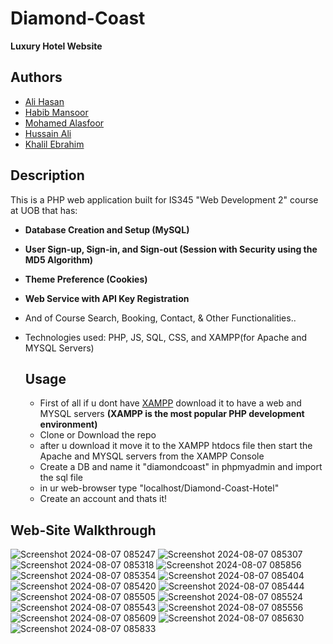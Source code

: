 # Diamond-Coast
**Luxury Hotel Website**

## Authors

- [Ali Hasan](https://github.com/AliHJMM)
- [Habib Mansoor](https://github.com/7abib04)
- [Mohamed Alasfoor](https://github.com/Mohamed-Alasfoor)
- [Hussain Ali](https://github.com/hujaafar)
- [Khalil Ebrahim](https://github.com/khalil200345)

## Description

This is a PHP web application built for IS345 "Web Development 2" course at UOB that has:
-  **Database Creation and Setup (MySQL)**
-  **User Sign-up, Sign-in, and Sign-out (Session with Security using the MD5 Algorithm)**
-  **Theme Preference (Cookies)**
-  **Web Service with API Key Registration**

- And of Course Search, Booking, Contact, & Other Functionalities..
- Technologies used: PHP, JS, SQL, CSS, and XAMPP(for Apache and MYSQL Servers) 

  ## Usage

  - First of all if u dont have [XAMPP](https://www.apachefriends.org/download.html) download it to have a web and MYSQL servers **(XAMPP is the most popular PHP development environment)**
  - Clone or Download the repo
  - after u download it move it to the XAMPP htdocs file then start the Apache and MYSQL servers from the XAMPP Console
  - Create a DB and name it "diamondcoast" in phpmyadmin and import the sql file
  - in ur web-browser type "localhost/Diamond-Coast-Hotel"
  - Create an account and thats it!

 ## Web-Site Walkthrough
![Screenshot 2024-08-07 085247](https://github.com/user-attachments/assets/c162f6f8-6a49-4743-a504-abbfaec86f66)
![Screenshot 2024-08-07 085307](https://github.com/user-attachments/assets/7d8bf784-26ed-4dab-a9b6-b673580803ad)
![Screenshot 2024-08-07 085318](https://github.com/user-attachments/assets/7879f8dc-3ca6-4d3f-9354-10895f4e8971)
![Screenshot 2024-08-07 085856](https://github.com/user-attachments/assets/14aebfda-bcb0-4f1c-8977-69c5230fbf5b)
![Screenshot 2024-08-07 085354](https://github.com/user-attachments/assets/f9e77b73-6702-4d87-a1f4-4957ef6f9bf6)
![Screenshot 2024-08-07 085404](https://github.com/user-attachments/assets/1ed55e42-37a5-4be5-b6ee-24863d16d98a)
![Screenshot 2024-08-07 085420](https://github.com/user-attachments/assets/dc952d6b-37a7-4b1b-9eeb-1ba2eddd55cf)
![Screenshot 2024-08-07 085444](https://github.com/user-attachments/assets/02c063af-e61d-4899-bed9-db67159a8f57)
![Screenshot 2024-08-07 085505](https://github.com/user-attachments/assets/e7080b64-4ee9-435a-a129-a52409195d05)
![Screenshot 2024-08-07 085524](https://github.com/user-attachments/assets/cee2b840-696d-4658-ab13-0889814c39b9)
![Screenshot 2024-08-07 085543](https://github.com/user-attachments/assets/2e11d98a-2216-4585-aa72-c9660c5d25b7)
![Screenshot 2024-08-07 085556](https://github.com/user-attachments/assets/87a2f394-cb51-4a7c-ba38-b0997d276a00)
![Screenshot 2024-08-07 085609](https://github.com/user-attachments/assets/e215655e-14b9-417e-b768-97fdc4a190c9)
![Screenshot 2024-08-07 085630](https://github.com/user-attachments/assets/db7c795f-747c-4d3e-8aec-20c5f68f13ad)
![Screenshot 2024-08-07 085833](https://github.com/user-attachments/assets/76e04900-6adb-4d16-9248-8c690519ea8b)

